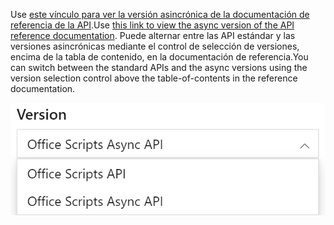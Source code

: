 <span data-ttu-id="ca19e-101">Use [este vínculo para ver la versión asincrónica de la documentación de referencia de la API](/javascript/api/office-scripts/excelscript?view=office-scripts-async).</span><span class="sxs-lookup"><span data-stu-id="ca19e-101">Use [this link to view the async version of the API reference documentation](/javascript/api/office-scripts/excelscript?view=office-scripts-async).</span></span> <span data-ttu-id="ca19e-102">Puede alternar entre las API estándar y las versiones asincrónicas mediante el control de selección de versiones, encima de la tabla de contenido, en la documentación de referencia.</span><span class="sxs-lookup"><span data-stu-id="ca19e-102">You can switch between the standard APIs and the async versions using the version selection control above the table-of-contents in the reference documentation.</span></span>

![El control de selección de versiones en la documentación de referencia.](../images/reference-documentation-version-picker.png)
